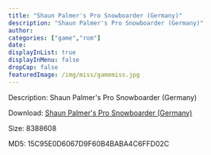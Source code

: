 ```yaml
---
title: "Shaun Palmer's Pro Snowboarder (Germany)"
description: "Shaun Palmer's Pro Snowboarder (Germany)"
author: 
categories: ["game","rom"]
date: 
displayInList: true
displayInMenu: false
dropCap: false
featuredImage: /img/miss/gamemiss.jpg
---
```


Description: Shaun Palmer's Pro Snowboarder (Germany)

Download: <a style="text-decoration:underline;" href="https://mega.nz/#!vHAQQIgJ!-r1i4PiQcGbhC6Mv3U1-1ujpp7U_zplM73vy_O_GwZs" target = "_blank" rel = "nofollow" > Shaun Palmer's Pro Snowboarder (Germany)</a>

Size: 8388608

MD5: 15C95E0D6067D9F60B4BABA4C6FFD02C

